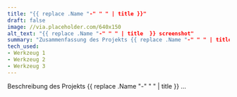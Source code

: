 ```yaml
---
title: "{{ replace .Name "-" " " | title }}"
draft: false
image: //via.placeholder.com/640x150
alt_text: "{{ replace .Name "-" " " | title  }} screenshot"
summary: "Zusammenfassung des Projekts {{ replace .Name "-" " " | title }}"
tech_used:
- Werkzeug 1
- Werkzeug 2
- Werkzeug 3
---
```


Beschreibung des Projekts {{ replace .Name "-" " " | title }} …
